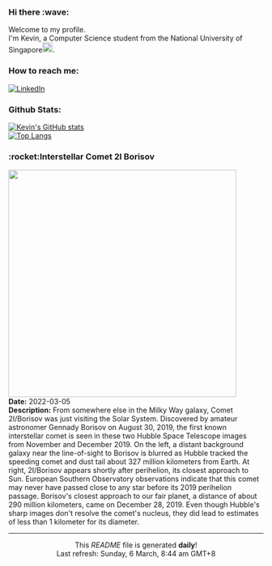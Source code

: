 <h3>Hi there :wave:</h3>

Welcome to my profile.   
I'm Kevin, a Computer Science student from the National University of Singapore<img src="https://img.icons8.com/color/96/000000/singapore-circular.png" width="20px"/>.</p>

<h3>How to reach me: </h3>
<a href="https://www.linkedin.com/in/kevin-foong/"><img alt="LinkedIn" src="https://img.shields.io/badge/linkedin-%230077B5.svg?&style=for-the-badge&logo=linkedin&logoColor=white" /></a> 

<h3>Github Stats: </h3> 

[![Kevin's GitHub stats](https://github-readme-stats.vercel.app/api?username=kevin9foong&theme=tokyonight)](https://github.com/anuraghazra/github-readme-stats) <br/>
[![Top Langs](https://github-readme-stats.vercel.app/api/top-langs/?username=kevin9foong&layout=compact&theme=tokyonight)](https://github.com/anuraghazra/github-readme-stats)

<h3>:rocket:Interstellar Comet 2I Borisov</h3> 
<img width="450" src="https:&#x2F;&#x2F;apod.nasa.gov&#x2F;apod&#x2F;image&#x2F;2203&#x2F;borisovStsci1826.jpg" /><br/>
<b>Date:</b> 2022-03-05<br/>
<b>Description:</b> From somewhere else in the Milky Way galaxy, Comet 2I&#x2F;Borisov was just visiting the Solar System. Discovered by amateur astronomer Gennady Borisov on August 30, 2019, the first known interstellar comet is seen in these two Hubble Space Telescope images from November and December 2019. On the left, a distant background galaxy near the line-of-sight to Borisov is blurred as Hubble tracked the speeding comet and dust tail about 327 million kilometers from Earth. At right, 2I&#x2F;Borisov appears shortly after perihelion, its closest approach to Sun. European Southern Observatory observations indicate that this comet may never have passed close to any star before its 2019 perihelion passage. Borisov&#39;s closest approach to our fair planet, a distance of about 290 million kilometers, came on December 28, 2019. Even though Hubble&#39;s sharp images don&#39;t resolve the comet&#39;s nucleus, they did lead to estimates of less than 1 kilometer for its diameter.<br/>

------------
<p align="center">This <i>README</i> file is generated <b>daily</b>!</br>
Last refresh: Sunday, 6 March, 8:44 am GMT+8<br />